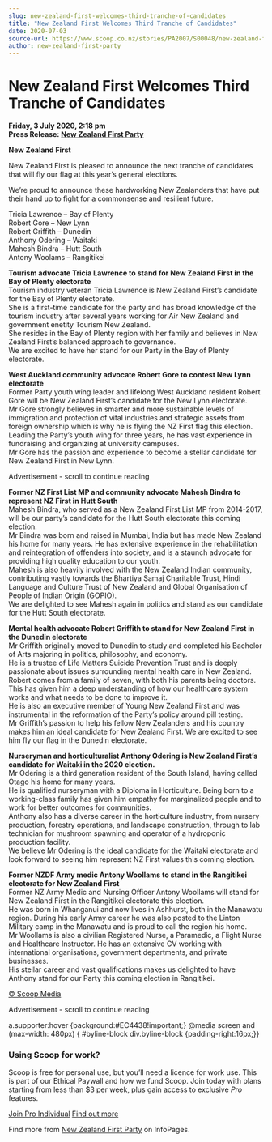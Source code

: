 ```yaml
---
slug: new-zealand-first-welcomes-third-tranche-of-candidates
title: "New Zealand First Welcomes Third Tranche of Candidates"
date: 2020-07-03
source-url: https://www.scoop.co.nz/stories/PA2007/S00048/new-zealand-first-welcomes-third-tranche-of-candidates.htm
author: new-zealand-first-party
---
```

New Zealand First Welcomes Third Tranche of Candidates
======================================================

**Friday, 3 July 2020, 2:18 pm**  
**Press Release: [New Zealand First Party](https://info.scoop.co.nz/New_Zealand_First_Party)**

  
**New Zealand First**  

New Zealand First is pleased to announce the next tranche of candidates that will fly our flag at this year’s general elections.

We’re proud to announce these hardworking New Zealanders that have put their hand up to fight for a commonsense and resilient future.

  
Tricia Lawrence – Bay of Plenty  
Robert Gore – New Lynn  
Robert Griffith – Dunedin  
Anthony Odering – Waitaki  
Mahesh Bindra – Hutt South  
Antony Woolams – Rangitikei

**Tourism advocate Tricia Lawrence to stand for New Zealand First in the Bay of Plenty electorate**  
Tourism industry veteran Tricia Lawrence is New Zealand First’s candidate for the Bay of Plenty electorate.  
She is a first-time candidate for the party and has broad knowledge of the tourism industry after several years working for Air New Zealand and government enetity Tourism New Zealand.  
She resides in the Bay of Plenty region with her family and believes in New Zealand First’s balanced approach to governance.  
We are excited to have her stand for our Party in the Bay of Plenty electorate.

**West Auckland community advocate Robert Gore to contest New Lynn electorate**  
Former Party youth wing leader and lifelong West Auckland resident Robert Gore will be New Zealand First’s candidate for the New Lynn electorate.  
Mr Gore strongly believes in smarter and more sustainable levels of immigration and protection of vital industries and strategic assets from foreign ownership which is why he is flying the NZ First flag this election.  
Leading the Party’s youth wing for three years, he has vast experience in fundraising and organizing at university campuses.  
Mr Gore has the passion and experience to become a stellar candidate for New Zealand First in New Lynn.

Advertisement - scroll to continue reading





**Former NZ First List MP and community advocate Mahesh Bindra to represent NZ First in Hutt South**  
Mahesh Bindra, who served as a New Zealand First List MP from 2014-2017, will be our party’s candidate for the Hutt South electorate this coming election.  
Mr Bindra was born and raised in Mumbai, India but has made New Zealand his home for many years. He has extensive experience in the rehabilitation and reintegration of offenders into society, and is a staunch advocate for providing high quality education to our youth.  
Mahesh is also heavily involved with the New Zealand Indian community, contributing vastly towards the Bhartiya Samaj Charitable Trust, Hindi Language and Culture Trust of New Zealand and Global Organisation of People of Indian Origin (GOPIO).  
We are delighted to see Mahesh again in politics and stand as our candidate for the Hutt South electorate.  
  
**Mental health advocate Robert Griffith to stand for New Zealand First in the Dunedin electorate**  
Mr Griffith originally moved to Dunedin to study and completed his Bachelor of Arts majoring in politics, philosophy, and economy.  
He is a trustee of Life Matters Suicide Prevention Trust and is deeply passionate about issues surrounding mental health care in New Zealand.  
Robert comes from a family of seven, with both his parents being doctors. This has given him a deep understanding of how our healthcare system works and what needs to be done to improve it.  
He is also an executive member of Young New Zealand First and was instrumental in the reformation of the Party’s policy around pill testing.  
Mr Griffith’s passion to help his fellow New Zealanders and his country makes him an ideal candidate for New Zealand First. We are excited to see him fly our flag in the Dunedin electorate.

**Nurseryman and horticulturalist Anthony Odering is New Zealand First’s candidate for Waitaki in the 2020 election.**  
Mr Odering is a third generation resident of the South Island, having called Otago his home for many years.  
He is qualified nurseryman with a Diploma in Horticulture. Being born to a working-class family has given him empathy for marginalized people and to work for better outcomes for communities.  
Anthony also has a diverse career in the horticulture industry, from nursery production, forestry operations, and landscape construction, through to lab technician for mushroom spawning and operator of a hydroponic production facility.  
We believe Mr Odering is the ideal candidate for the Waitaki electorate and look forward to seeing him represent NZ First values this coming election.  
  
**Former NZDF Army medic Antony Woollams to stand in the Rangitikei electorate for New Zealand First**  
Former NZ Army Medic and Nursing Officer Antony Woollams will stand for New Zealand First in the Rangitikei electorate this election.  
He was born in Whanganui and now lives in Ashhurst, both in the Manawatu region. During his early Army career he was also posted to the Linton Military camp in the Manawatu and is proud to call the region his home.  
Mr Woollams is also a civilian Registered Nurse, a Paramedic, a Flight Nurse and Healthcare Instructor. He has an extensive CV working with international organisations, government departments, and private businesses.  
His stellar career and vast qualifications makes us delighted to have Anthony stand for our Party this coming election in Rangitikei.  

[© Scoop Media](http://www.scoop.co.nz/about/terms.html)  

Advertisement - scroll to continue reading



a.supporter:hover {background:#EC4438!important;} @media screen and (max-width: 480px) { #byline-block div.byline-block {padding-right:16px;}}

### Using Scoop for work?

Scoop is free for personal use, but you’ll need a licence for work use. This is part of our Ethical Paywall and how we fund Scoop. Join today with plans starting from less than $3 per week, plus gain access to exclusive _Pro_ features.  
  
[Join Pro Individual](https://pro.scoop.co.nz/Individual/?from=ProIn24) [Find out more](https://pro.scoop.co.nz/using-scoop-for-work/?from=ProIn24)

Find more from [New Zealand First Party](https://info.scoop.co.nz/New_Zealand_First_Party) on InfoPages.